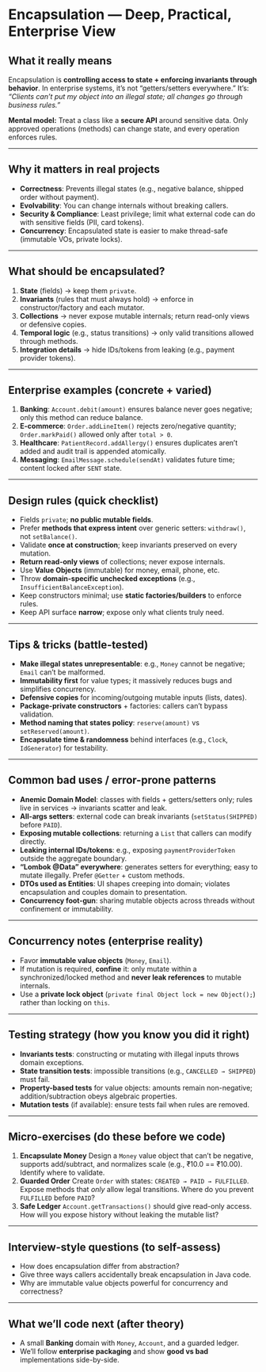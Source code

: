 # Encapsulation — Deep, Practical, Enterprise View

## What it really means

Encapsulation is **controlling access to state + enforcing invariants through behavior**. In enterprise systems, it’s not “getters/setters everywhere.” It’s: *“Clients can’t put my object into an illegal state; all changes go through business rules.”*

**Mental model:** Treat a class like a **secure API** around sensitive data. Only approved operations (methods) can change state, and every operation enforces rules.

---

## Why it matters in real projects

* **Correctness**: Prevents illegal states (e.g., negative balance, shipped order without payment).
* **Evolvability**: You can change internals without breaking callers.
* **Security & Compliance**: Least privilege; limit what external code can do with sensitive fields (PII, card tokens).
* **Concurrency**: Encapsulated state is easier to make thread-safe (immutable VOs, private locks).

---

## What should be encapsulated?

1. **State** (fields) → keep them `private`.
2. **Invariants** (rules that must always hold) → enforce in constructor/factory and each mutator.
3. **Collections** → never expose mutable internals; return read-only views or defensive copies.
4. **Temporal logic** (e.g., status transitions) → only valid transitions allowed through methods.
5. **Integration details** → hide IDs/tokens from leaking (e.g., payment provider tokens).

---

## Enterprise examples (concrete + varied)

1. **Banking**: `Account.debit(amount)` ensures balance never goes negative; only this method can reduce balance.
2. **E-commerce**: `Order.addLineItem()` rejects zero/negative quantity; `Order.markPaid()` allowed only after `total > 0`.
3. **Healthcare**: `PatientRecord.addAllergy()` ensures duplicates aren’t added and audit trail is appended atomically.
4. **Messaging**: `EmailMessage.schedule(sendAt)` validates future time; content locked after `SENT` state.

---

## Design rules (quick checklist)

* Fields `private`; **no public mutable fields**.
* Prefer **methods that express intent** over generic setters: `withdraw()`, not `setBalance()`.
* Validate **once at construction**; keep invariants preserved on every mutation.
* **Return read-only views** of collections; never expose internals.
* Use **Value Objects** (immutable) for money, email, phone, etc.
* Throw **domain-specific unchecked exceptions** (e.g., `InsufficientBalanceException`).
* Keep constructors minimal; use **static factories/builders** to enforce rules.
* Keep API surface **narrow**; expose only what clients truly need.

---

## Tips & tricks (battle-tested)

* **Make illegal states unrepresentable**: e.g., `Money` cannot be negative; `Email` can’t be malformed.
* **Immutability first** for value types; it massively reduces bugs and simplifies concurrency.
* **Defensive copies** for incoming/outgoing mutable inputs (lists, dates).
* **Package-private constructors** + factories: callers can’t bypass validation.
* **Method naming that states policy**: `reserve(amount)` vs `setReserved(amount)`.
* **Encapsulate time & randomness** behind interfaces (e.g., `Clock`, `IdGenerator`) for testability.

---

## Common bad uses / error-prone patterns

* **Anemic Domain Model**: classes with fields + getters/setters only; rules live in services → invariants scatter and leak.
* **All-args setters**: external code can break invariants (`setStatus(SHIPPED)` before `PAID`).
* **Exposing mutable collections**: returning a `List` that callers can modify directly.
* **Leaking internal IDs/tokens**: e.g., exposing `paymentProviderToken` outside the aggregate boundary.
* **“Lombok @Data” everywhere**: generates setters for everything; easy to mutate illegally. Prefer `@Getter` + custom methods.
* **DTOs used as Entities**: UI shapes creeping into domain; violates encapsulation and couples domain to presentation.
* **Concurrency foot-gun**: sharing mutable objects across threads without confinement or immutability.

---

## Concurrency notes (enterprise reality)

* Favor **immutable value objects** (`Money`, `Email`).
* If mutation is required, **confine** it: only mutate within a synchronized/locked method and **never leak references** to mutable internals.
* Use a **private lock object** (`private final Object lock = new Object();`) rather than locking on `this`.

---

## Testing strategy (how you know you did it right)

* **Invariants tests**: constructing or mutating with illegal inputs throws domain exceptions.
* **State transition tests**: impossible transitions (e.g., `CANCELLED → SHIPPED`) must fail.
* **Property-based tests** for value objects: amounts remain non-negative; addition/subtraction obeys algebraic properties.
* **Mutation tests** (if available): ensure tests fail when rules are removed.

---

## Micro-exercises (do these before we code)

1. **Encapsulate Money**
   Design a `Money` value object that can’t be negative, supports add/subtract, and normalizes scale (e.g., ₹10.0 == ₹10.00). Identify where to validate.
2. **Guarded Order**
   Create `Order` with states: `CREATED → PAID → FULFILLED`. Expose methods that *only* allow legal transitions. Where do you prevent `FULFILLED` before `PAID`?
3. **Safe Ledger**
   `Account.getTransactions()` should give read-only access. How will you expose history without leaking the mutable list?

---

## Interview-style questions (to self-assess)

* How does encapsulation differ from abstraction?
* Give three ways callers accidentally break encapsulation in Java code.
* Why are immutable value objects powerful for concurrency and correctness?

---

## What we’ll code next (after theory)

* A small **Banking** domain with `Money`, `Account`, and a guarded ledger.
* We’ll follow **enterprise packaging** and show **good vs bad** implementations side-by-side.

